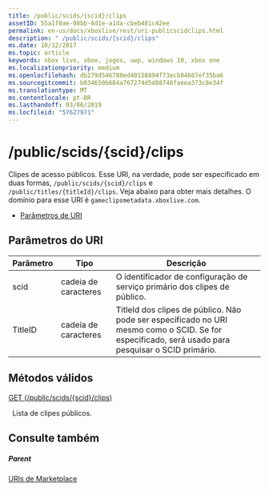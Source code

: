 ```yaml
---
title: /public/scids/{scid}/clips
assetID: 55a1f0ae-08bb-6d1e-a1da-cbeb481c42ee
permalink: en-us/docs/xboxlive/rest/uri-publicscidclips.html
description: " /public/scids/{scid}/clips"
ms.date: 10/12/2017
ms.topic: article
keywords: xbox live, xbox, jogos, uwp, windows 10, xbox one
ms.localizationpriority: medium
ms.openlocfilehash: db279d546780ed40158894f73ecb84687ef35ba6
ms.sourcegitcommit: b034650b684a767274d5d88746faeea373c8e34f
ms.translationtype: MT
ms.contentlocale: pt-BR
ms.lasthandoff: 03/06/2019
ms.locfileid: "57627971"
---
```

# <a name="publicscidsscidclips"></a>/public/scids/{scid}/clips
Clipes de acesso públicos. Esse URI, na verdade, pode ser especificado em duas formas, `/public/scids/{scid}/clips` e `/public/titles/{titleId}/clips`. Veja abaixo para obter mais detalhes. O domínio para esse URI é `gameclipsmetadata.xboxlive.com`.
 
  * [Parâmetros de URI](#ID4E1)
 
<a id="ID4E1"></a>

 
## <a name="uri-parameters"></a>Parâmetros do URI
 
| Parâmetro| Tipo| Descrição| 
| --- | --- | --- | 
| scid| cadeia de caracteres| O identificador de configuração de serviço primário dos clipes de público.| 
| TitleID| cadeia de caracteres| TitleId dos clipes de público. Não pode ser especificado no URI mesmo como o SCID. Se for especificado, será usado para pesquisar o SCID primário.| 
  
<a id="ID4E6B"></a>

 
## <a name="valid-methods"></a>Métodos válidos

[GET (/public/scids/{scid}/clips)](uri-publicscidclipsget.md)

&nbsp;&nbsp;Lista de clipes públicos.
 
<a id="ID4EJC"></a>

 
## <a name="see-also"></a>Consulte também
 
<a id="ID4ELC"></a>

 
##### <a name="parent"></a>Parent 

[URIs de Marketplace](../marketplace/atoc-reference-marketplace.md)

   
